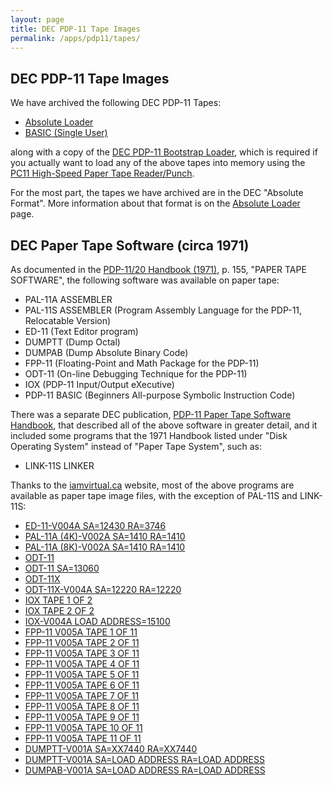 ```yaml
---
layout: page
title: DEC PDP-11 Tape Images
permalink: /apps/pdp11/tapes/
---
```


DEC PDP-11 Tape Images
----------------------

We have archived the following DEC PDP-11 Tapes:

- [Absolute Loader](absloader/)
- [BASIC (Single User)](basic/)

along with a copy of the [DEC PDP-11 Bootstrap Loader](/apps/pdp11/boot/bootstrap/), which is required if you actually want
to load any of the above tapes into memory using the [PC11 High-Speed Paper Tape Reader/Punch](/devices/pdp11/pc11/).

For the most part, the tapes we have archived are in the DEC "Absolute Format".  More information about that format
is on the [Absolute Loader](absloader/) page.

DEC Paper Tape Software (circa 1971)
------------------------------------

As documented in the [PDP-11/20 Handbook (1971)](http://archive.pcjs.org/pubs/dec/pdp11/1120/PDP1120_Handbook_1971.pdf),
p. 155, "PAPER TAPE SOFTWARE", the following software was available on paper tape:

- PAL-11A ASSEMBLER
- PAL-11S ASSEMBLER (Program Assembly Language for the PDP-11, Relocatable Version)
- ED-11 (Text Editor program)
- DUMPTT (Dump Octal)
- DUMPAB (Dump Absolute Binary Code)
- FPP-11 (Floating-Point and Math Package for the PDP-11)
- ODT-11 (On-line Debugging Technique for the PDP-11)
- IOX (PDP-11 Input/Output eXecutive)
- PDP-11 BASIC (Beginners All-purpose Symbolic Instruction Code)

There was a separate DEC publication, [PDP-11 Paper Tape Software Handbook](http://archive.pcjs.org/pubs/dec/pdp11/other/DEC-11-XPTSA-B-D_PDP-11_Paper_Tape_Software_Handbook.pdf),
that described all of the above software in greater detail, and it included some programs that the 1971 Handbook listed under
"Disk Operating System" instead of "Paper Tape System", such as:

- LINK-11S LINKER

Thanks to the [iamvirtual.ca](http://iamvirtual.ca/PDP-11/PTS-11/PTS-11.htm) website, most of the above programs are
available as paper tape image files, with the exception of PAL-11S and LINK-11S:

- [ED-11-V004A SA=12430 RA=3746](ed11/DEC-11-E1PA-PB.json)
- [PAL-11A (4K)-V002A SA=1410 RA=1410](pal11a/DEC-11-ASPA-PB.json)
- [PAL-11A (8K)-V002A SA=1410 RA=1410](pal11a/DEC-11-ASXA-PB.json)
- [ODT-11](odt11/DEC-11-O1PA-PA.json)
- [ODT-11 SA=13060](odt11/DEC-11-O1PA-PB.json)
- [ODT-11X](odt11x/DEC-11-O2PA-PA.json)
- [ODT-11X-V004A SA=12220 RA=12220](odt11x/DEC-11-O2PA-PB.json)
- [IOX TAPE 1 OF 2](iox/DEC-11-YIPA-PA1.json)
- [IOX TAPE 2 OF 2](iox/DEC-11-YIPA-PA2.json)
- [IOX-V004A LOAD ADDRESS=15100](iox/DEC-11-YIPA-PB.json)
- [FPP-11 V005A TAPE 1 OF 11](fpp11/DEC-11-YQPB-PA1.json)
- [FPP-11 V005A TAPE 2 OF 11](fpp11/DEC-11-YQPB-PA2.json)
- [FPP-11 V005A TAPE 3 OF 11](fpp11/DEC-11-YQPB-PA3.json)
- [FPP-11 V005A TAPE 4 OF 11](fpp11/DEC-11-YQPB-PA4.json)
- [FPP-11 V005A TAPE 5 OF 11](fpp11/DEC-11-YQPB-PA5.json)
- [FPP-11 V005A TAPE 6 OF 11](fpp11/DEC-11-YQPB-PA6.json)
- [FPP-11 V005A TAPE 7 OF 11](fpp11/DEC-11-YQPB-PA7.json)
- [FPP-11 V005A TAPE 8 OF 11](fpp11/DEC-11-YQPB-PA8.json)
- [FPP-11 V005A TAPE 9 OF 11](fpp11/DEC-11-YQPB-PA9.json)
- [FPP-11 V005A TAPE 10 OF 11](fpp11/DEC-11-YQPB-PA10.json)
- [FPP-11 V005A TAPE 11 OF 11](fpp11/DEC-11-YQPB-PA11.json)
- [DUMPTT-V001A SA=XX7440 RA=XX7440](dumptt/DEC-11-Y1PA-PO.json)
- [DUMPTT-V001A SA=LOAD ADDRESS RA=LOAD ADDRESS](dumptt/DEC-11-Y1PA-PB.json)
- [DUMPAB-V001A SA=LOAD ADDRESS RA=LOAD ADDRESS](dumpab/DEC-11-Y2PA-PB.json)
